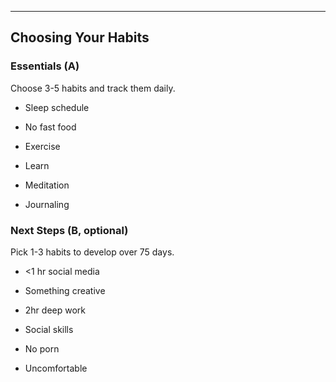 ---

## Choosing Your Habits

### Essentials (A)

Choose 3-5 habits and track them daily.

- Sleep schedule

- No fast food

- Exercise

- Learn

- Meditation

- Journaling

### Next Steps (B, optional)

Pick 1-3 habits to develop over 75 days.

- <1 hr social media

- Something creative

- 2hr deep work

- Social skills

- No porn

- Uncomfortable